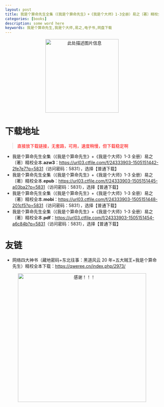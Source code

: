 ```yaml
---
layout: post
title: 我是个算命先生全集（《我是个算命先生》+《我是个大师》1-3全册）易之〔著〕精校全本 pdf,epub,mobi,azw3 电子书网盘下载
categories: [books]
description: some word here
keywords: 我是个算命先生,我是个大师,易之,电子书,网盘下载
---
```


<div align="center"><img src="https://qweree.cn/wp-content/uploads/2025/05/wsgsmxs.jpg" alt="此处描述图片信息" width="240px" height="auto"></div>

# 下载地址

> <p style="color:red" >直接放下载链接，无套路，可用，速度稍慢，但下载稳定啊</p>

- 我是个算命先生全集（《我是个算命先生》+《我是个大师》1-3 全册）易之〔著〕精校全本.**azw3**：<https://url03.ctfile.com/f/24333903-1505151442-2fe7e7?p=5831>（访问密码：5831），选择【普通下载】
- 我是个算命先生全集（《我是个算命先生》+《我是个大师》1-3 全册）易之〔著〕精校全本.**epub**：<https://url03.ctfile.com/f/24333903-1505151445-a03ba2?p=5831>（访问密码：5831），选择【普通下载】
- 我是个算命先生全集（《我是个算命先生》+《我是个大师》1-3 全册）易之〔著〕精校全本.**mobi**：<https://url03.ctfile.com/f/24333903-1505151448-201cf5?p=5831>（访问密码：5831），选择【普通下载】
- 我是个算命先生全集（《我是个算命先生》+《我是个大师》1-3 全册）易之〔著〕精校全本.**pdf**：<https://url03.ctfile.com/f/24333903-1505151454-a6c84b?p=5831>（访问密码：5831），选择【普通下载】

# 友链

- 网络四大神书（藏地密码+东北往事：黑道风云 20 年+五大贼王+我是个算命先生）精校全本下载：<https://qweree.cn/index.php/2973/>

<div align="center"><img src="https://pic.imgdb.cn/item/6707df6bd29ded1a8ce37031.gif" alt="感谢！！！" width="420px" height="auto"/></div>
